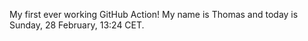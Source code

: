 My first ever working GitHub Action!
My name is Thomas and today is Sunday, 28 February, 13:24 CET. 
